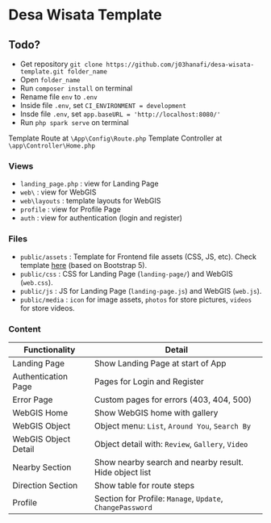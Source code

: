 # Desa Wisata Template

## Todo?

- Get repository `git clone https://github.com/j03hanafi/desa-wisata-template.git folder_name`
- Open `folder_name`
- Run `composer install` on terminal
- Rename file `env` to `.env`
- Inside file `.env`, set `CI_ENVIRONMENT = development`
- Insde file `.env`, set `app.baseURL = 'http://localhost:8080/'`
- Run `php spark serve` on terminal

Template Route at `\App\Config\Route.php`
Template Controller at `\app\Controller\Home.php`

### Views
- `landing_page.php` : view for Landing Page
- `web\` : view for WebGIS
- `web\layouts` : template layouts for WebGIS
- `profile` : view for Profile Page
- `auth` : view for authentication (login and register)

### Files
- `public/assets` : Template for Frontend file assets (CSS, JS, etc). Check template [here](https://zuramai.github.io/mazer/demo/index.html) (based on Bootstrap 5).
- `public/css` : CSS for Landing Page (`landing-page/`) and WebGIS (`web.css`).
- `public/js` : JS for Landing Page (`landing-page.js`) and WebGIS (`web.js`).
- `public/media` : `icon` for image assets, `photos` for store pictures, `videos` for store videos.

### Content
| Functionality        | Detail                                                    |
|----------------------|-----------------------------------------------------------|
| Landing Page         | Show Landing Page at start of App                         |
| Authentication Page  | Pages for Login and Register                              |
| Error Page           | Custom pages for errors (403, 404, 500)                   |
| WebGIS Home          | Show WebGIS home with gallery                             |
| WebGIS Object        | Object menu: `List`, `Around You`, `Search By`            |
| WebGIS Object Detail | Object detail with: `Review`, `Gallery`, `Video`          |
| Nearby Section       | Show nearby search and nearby result. Hide object list    |
| Direction Section    | Show table for route steps                                |
| Profile              | Section for Profile: `Manage`, `Update`, `ChangePassword` |

